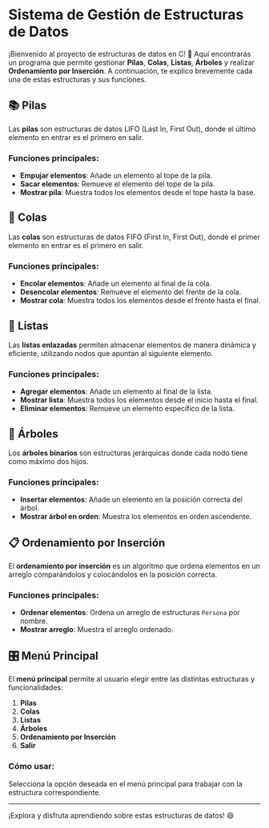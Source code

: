 # Sistema de Gestión de Estructuras de Datos

¡Bienvenido al proyecto de estructuras de datos en C! 🚀 Aquí encontrarás un programa que permite gestionar **Pilas**, **Colas**, **Listas**, **Árboles** y realizar **Ordenamiento por Inserción**. A continuación, te explico brevemente cada una de estas estructuras y sus funciones.

## 📚 Pilas

Las **pilas** son estructuras de datos LIFO (Last In, First Out), donde el último elemento en entrar es el primero en salir.

### Funciones principales:
- **Empujar elementos**: Añade un elemento al tope de la pila.
- **Sacar elementos**: Remueve el elemento del tope de la pila.
- **Mostrar pila**: Muestra todos los elementos desde el tope hasta la base.

## 🚂 Colas

Las **colas** son estructuras de datos FIFO (First In, First Out), donde el primer elemento en entrar es el primero en salir.

### Funciones principales:
- **Encolar elementos**: Añade un elemento al final de la cola.
- **Desencolar elementos**: Remueve el elemento del frente de la cola.
- **Mostrar cola**: Muestra todos los elementos desde el frente hasta el final.

## 🔗 Listas

Las **listas enlazadas** permiten almacenar elementos de manera dinámica y eficiente, utilizando nodos que apuntan al siguiente elemento.

### Funciones principales:
- **Agregar elementos**: Añade un elemento al final de la lista.
- **Mostrar lista**: Muestra todos los elementos desde el inicio hasta el final.
- **Eliminar elementos**: Remueve un elemento específico de la lista.

## 🌳 Árboles

Los **árboles binarios** son estructuras jerárquicas donde cada nodo tiene como máximo dos hijos.

### Funciones principales:
- **Insertar elementos**: Añade un elemento en la posición correcta del árbol.
- **Mostrar árbol en orden**: Muestra los elementos en orden ascendente.

## 📋 Ordenamiento por Inserción

El **ordenamiento por inserción** es un algoritmo que ordena elementos en un arreglo comparándolos y colocándolos en la posición correcta.

### Funciones principales:
- **Ordenar elementos**: Ordena un arreglo de estructuras `Persona` por nombre.
- **Mostrar arreglo**: Muestra el arreglo ordenado.

## 🎛 Menú Principal

El **menú principal** permite al usuario elegir entre las distintas estructuras y funcionalidades:
1. **Pilas**
2. **Colas**
3. **Listas**
4. **Árboles**
5. **Ordenamiento por Inserción**
6. **Salir**

### Cómo usar:
Selecciona la opción deseada en el menú principal para trabajar con la estructura correspondiente.

---

¡Explora y disfruta aprendiendo sobre estas estructuras de datos! 😄
